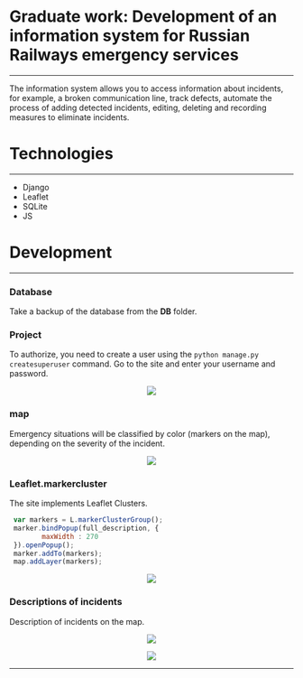# Graduate work: Development of an information system for Russian Railways emergency services
___
The information system allows you to access information about incidents, for example, 
a broken communication line, track defects, automate the process of adding detected incidents, 
editing, deleting and recording measures to eliminate incidents.
# Technologies
___
- Django
- Leaflet
- SQLite
- JS

# Development
___
### Database
Take a backup of the database from the __DB__ folder.
### Project
To authorize, you need to create a user using the `python manage.py createsuperuser` command.
Go to the site and enter your username and password.

<p align="center">
<img src="https://github.com/nemooo-trash/Graduate_Work_v2.0/assets/56976574/76194140-89ce-4f31-b4b3-62313ea06037">
</p>

### map
Emergency situations will be classified by color (markers on the map), depending on the severity of the incident.


<p align="center">
<img src="https://github.com/nemooo-trash/Graduate_Work_v2.0/assets/56976574/963c090c-5f59-4058-9b61-a881dedbb2fc">
</p>




### Leaflet.markercluster
The site implements Leaflet Clusters.
```js
 var markers = L.markerClusterGroup();
 marker.bindPopup(full_description, {
        maxWidth : 270
 }).openPopup(); 
 marker.addTo(markers);
 map.addLayer(markers);
 ```
<p align="center">
<img src="https://github.com/nemooo-trash/Graduate_Work_v2.0/assets/56976574/91980fd7-2a80-45c9-a9c8-9243b383f5e9">
</p>

### Descriptions of incidents
Description of incidents on the map.
<p align="center">
<img src="https://github.com/nemooo-trash/Graduate_Work_v2.0/assets/56976574/aae24494-f4d0-4eb4-b11a-5419897f139a">
</p>

<p align="center">
<img src="https://github.com/nemooo-trash/Graduate_Work_v2.0/assets/56976574/0f5647cb-0651-4281-ae12-80480510256f">
</p>

___


